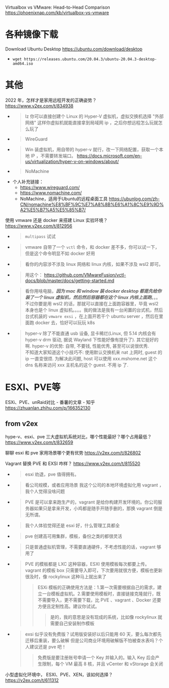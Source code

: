 
Virtualbox vs VMware: Head-to-Head Comparison https://phoenixnap.com/kb/virtualbox-vs-vmware

# 各种镜像下载

Download Ubuntu Desktop https://ubuntu.com/download/desktop
- `wget https://releases.ubuntu.com/20.04.3/ubuntu-20.04.3-desktop-amd64.iso`

# 其他

2022 年，怎样才是家用远程开发的正确姿势？ https://www.v2ex.com/t/834938
- > lz 你可以直接创建个 Linux 的 Hyper-V 虚拟机，虚拟交换机选择 "外部网络" 这样你虚拟机就能直接拿到局域网 ip ，之后你想远程怎么玩就怎么玩了
- > WireGuard
- > Win 装虚拟机，用自带的 hyper-v 就行，改一下网络配置，获取一个本地 IP ，不需要转发端口。 https://docs.microsoft.com/en-us/virtualization/hyper-v-on-windows/about/
- > NoMachine
- 个人补充链接：
  * https://www.wireguard.com/
  * https://www.nomachine.com/
  * NoMachine，适用于Ubuntu的远程桌面工具 https://ubunlog.com/zh-CN/nomachine%E8%BF%9C%E7%A8%8B%E6%A1%8C%E9%9D%A2%E5%B7%A5%E5%85%B7/

使用 vmware 还是 docker 来搭建 Linux 实验环境？ https://www.v2ex.com/t/812956
- > `multipass` 试试
- > vmware 自带了一个 `vctl` 命令，和 docker 差不多，你可以试一下，但是这个命令明显不如 docker 好用
- > 看你的内容涉不涉及 linux 网络和 linux 内核，如果不涉及 wsl2 即可。
- > 用这个： https://github.com/VMwareFusion/vctl-docs/blob/master/docs/getting-started.md
- > 看你用啥电脑，***因为 mac 和 window 装 docker desktop 都是先给你装了一个 linux 虚拟机，然后然后容器都在这个 linux 内核上面跑***。。。不过你要是用 wsl2 的话，那就可以直接在上面跑容器里，毕竟 wsl2 本身也是个 linux 虚拟机。。。。我的做法是我有一台闲置的台式机，然后台式机装的 `vmware exsi` ，在上面开若干个 ubuntu server ，然后在里面跑 docker 去，恰好可以玩玩 k8s
- > hyper-v 除了不能直通 usb 设备, 显卡稀烂(Linux, 但 5.14 内核会有 hyper-v drm 驱动, 据说 Wayland 下性能好像有提升了). 其它挺好的啊. hyper-v 的优势: 自带, 不要钱, 性能优秀, 甚至可以说很优秀. <br> 不知道大家知道这个小技巧不: 使用默认交换机来 nat 上网时, guest 的 ip 一直变很烦. 为解决此问题, host 可以使用 xxx.mshome.net 这个 dns 名称来访问 xxx 主机名的这个 guest. 不用 ip 了.

# ESXI、PVE等

ESXi、PVE、unRaid对比 - 番薯的文章 - 知乎 https://zhuanlan.zhihu.com/p/166352130

## from v2ex

hype-v、esxi、pve 三大虚拟机系统对比，哪个性能最好？哪个占用最低？ https://www.v2ex.com/t/832659

聊聊 esxi 和 pve 家用场景哪个更有优势 https://v2ex.com/t/826802

Vagrant 替换 PVE 和 EXSI 咋样？ https://www.v2ex.com/t/815520
- > esxi 劝退，pve 值得拥有。
- > 看公司规模，或者应用场景 我这个公司的本地环境虚拟化用 vagrant ，我个人觉得没啥问题
- > PVE 是可以拿来跑生产的，vagrant 是给你构建开发环境的。你公司服务器如果只是拿来开发，小鸡都是随手开随手删的，那换 vagrant 倒是无所谓。
- > 我个人体验觉得还是 esxi 好，什么管理工具都全
- > pve 创建高可用集群，模板，备份之类的都很灵活
- > 只是普通虚拟机管理，不需要直通硬件，不考虑性能的话，vagrant 够用了
- > PVE 的模板都是 LXC 这种容器，ESXI 使用模板每次都要上传。vagrant 的模板 box 只需要导入即可，下次要用就很方便，模板也更新很及时，像 rockylinux 这种马上就出来了
  >> ESXi 模板的正确使用方法是：1.第一次需要根据自己的需求，建立一台模板虚拟机。2.需要使用模板时，直接链接克隆就行，既不需要导入，更不需要下载，比 PVE 、vagrant 、Docker 还要方便且定制性高。建议你试试。
  >>> 是的，我的意思是没有现成的系统，比如像 rockylinux 就需要自己安装制作模板
- > exsi 似乎没有免费版？试用版安装好以后只能用 60 天，要么每次都先迁移后重装，要么破解 但是公司商业环境用破解版不怕被查水表吗？个人建议还是 pve 吧！
  >> 免费版是要注册账号申请一个 Key 并输入的。输入 Key 后会产生限制，每个 VM 最高 8 核，并且 vCenter 和 vStorage 会关闭

小型虚拟化环境中， ESXI、PVE、XEN，该如何选择？ https://v2ex.com/t/611312
